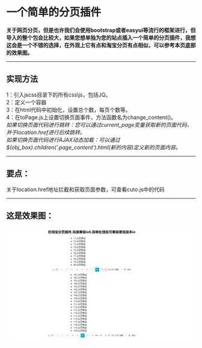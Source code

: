 # 一个简单的分页插件
**关于网页分页，但是也许我们会使用bootstrap或者easyui等流行的框架进行，但导入的整个包会比较大，如果您想单独为您的站点插入一个简单的分页插件，我想这会是一个不错的选择，在外观上它有点和淘宝分页有点相似，可以参考本页底部的效果图。**
****
## 实现方法  
1：引入jscss目录下的所有css\js，包括JQ。  
2：定义一个容器  
3：在html代码中初始化，设置总个数，每页个数等。  
4：在toPage.js上设置切换页面事件，方法函数名为change_content()。  
  *如果切换页面代码进行跳转：您可以通过current_page变量获取新的页面代码，并于location.href进行后续跳转。*  
  *如果切换页面代码进行AJAX动态加载：可以通过$(obj_box).children('.page_content').html(新的内容)定义新的页面内容。*   
****
## 要点：  
关于location.href地址拦截和获取页面参数，可查看cuto.js中的代码  
****
## 这是效果图：  
![image](readme.png)
